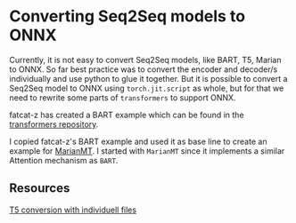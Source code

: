# Converting Seq2Seq models to ONNX

Currently, it is not easy to convert Seq2Seq models, like BART, T5, Marian to ONNX. So far best practice was to convert the encoder and decoder/s individually and use python to glue it together. 
But it is possible to convert a Seq2Seq model to ONNX using `torch.jit.script` as whole, but for that we need to rewrite some parts of `transformers` to support ONNX.

fatcat-z has created a BART example which can be found in the [transformers repository](https://github.com/huggingface/transformers/tree/master/examples/research_projects/onnx/summarization).


I copied fatcat-z's BART example and used it as base line to create an example for [MarianMT](https://huggingface.co/docs/transformers/v4.15.0/en/model_doc/marian#marianmt). I started with `MarianMT` since it implements a similar Attention mechanism as `BART`.

## Resources

[T5 conversion with individuell files](https://github.com/onnx/models/blob/master/text/machine_comprehension/t5/dependencies/T5-export.py)
